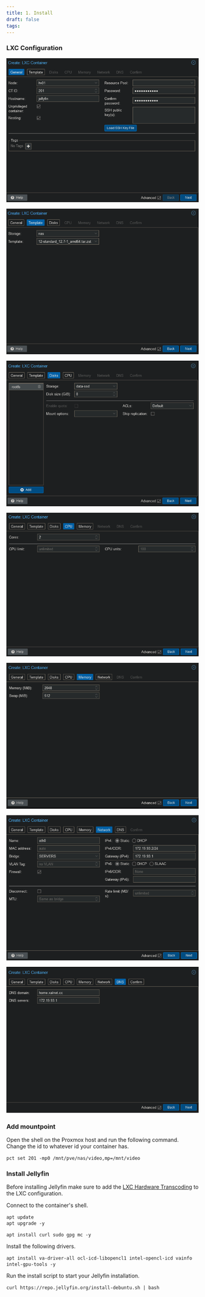 ```yaml
---
title: 1. Install
draft: false
tags:
---
```

 
### LXC Configuration

![](jellyfin_lxc_1.png)

![](jellyfin_lxc_2.png)

![](jellyfin_lxc_3.png)

![](jellyfin_lxc_4.png)

![](jellyfin_lxc_5.png)

![](jellyfin_lxc_6.png)

![](jellyfin_lxc_7.png)

### Add mountpoint

Open the shell on the Proxmox host and run the following command. Change the id to whatever id your container has.

```
pct set 201 -mp0 /mnt/pve/nas/video,mp=/mnt/video
```

### Install Jellyfin

Before installing Jellyfin make sure to add the [LXC Hardware Transcoding](../Proxmox/LXC%20Hardware%20Transcoding.md) to the LXC configuration.

Connect to the container's shell.

```
apt update
apt upgrade -y
```

```
apt install curl sudo gpg mc -y
```

Install the following drivers.

```
apt install va-driver-all ocl-icd-libopencl1 intel-opencl-icd vainfo intel-gpu-tools -y
```

Run the install script to start your Jellyfin installation.

```
curl https://repo.jellyfin.org/install-debuntu.sh | bash
```






